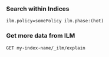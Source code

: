 ### Search within Indices
```
ilm.policy=somePolicy ilm.phase:(hot)
```

### Get more data from ILM
```
GET my-index-name/_ilm/explain
```
